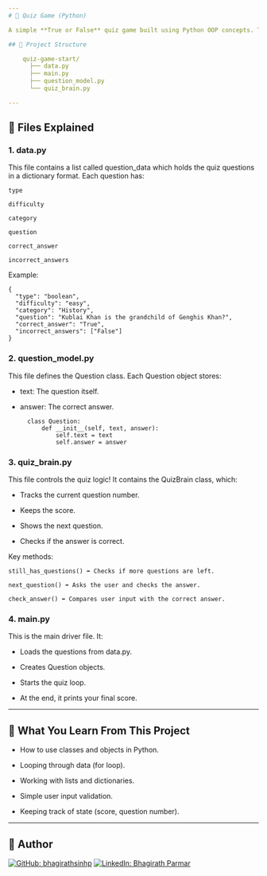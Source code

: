 ```yaml
---
# 🧠 Quiz Game (Python)

A simple **True or False** quiz game built using Python OOP concepts. This project loads a list of trivia questions and checks your answers while keeping track of your score. Great for beginners practicing classes and loops!

## 📂 Project Structure

    quiz-game-start/
      ├── data.py
      ├── main.py
      ├── question_model.py
      └── quiz_brain.py

---
```

## 📝 Files Explained
### 1. data.py

This file contains a list called question_data which holds the quiz questions in a dictionary format.
Each question has:

    type

    difficulty

    category

    question

    correct_answer

    incorrect_answers

Example:

    {
      "type": "boolean",
      "difficulty": "easy",
      "category": "History",
      "question": "Kublai Khan is the grandchild of Genghis Khan?",
      "correct_answer": "True",
      "incorrect_answers": ["False"]
    }

### 2. question_model.py

This file defines the Question class. Each Question object stores:

- text: The question itself.

- answer: The correct answer.

        class Question:
            def __init__(self, text, answer):
                self.text = text
                self.answer = answer

### 3. quiz_brain.py

This file controls the quiz logic! It contains the QuizBrain class, which:

- Tracks the current question number.

- Keeps the score.

- Shows the next question.

- Checks if the answer is correct.

Key methods:

    still_has_questions() ➡️ Checks if more questions are left.

    next_question() ➡️ Asks the user and checks the answer.

    check_answer() ➡️ Compares user input with the correct answer.

### 4. main.py

This is the main driver file. It:

- Loads the questions from data.py.

- Creates Question objects.

- Starts the quiz loop.

- At the end, it prints your final score.

---
## 💪 What You Learn From This Project

- How to use classes and objects in Python.

- Looping through data (for loop).

- Working with lists and dictionaries.

- Simple user input validation.

- Keeping track of state (score, question number).

---

## 👤 Author

[![GitHub: bhagirathsinhp](https://img.shields.io/github/followers/bhagirathsinhp?label=Follow&style=social)](https://github.com/bhagirathsinhp)
[![LinkedIn: Bhagirath Parmar](https://img.shields.io/badge/-Bhagirath%20Parmar-blue?style=flat-square&logo=Linkedin&logoColor=white&link=https://www.linkedin.com/in/bhagirath-parmar-385865269/)](https://www.linkedin.com/in/bhagirath-parmar-385865269/)


